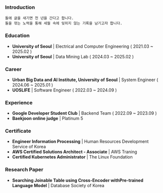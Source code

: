 ### Introduction

```
돌에 글을 새기면 천 년을 간다고 합니다.
돌을 깎는 노력을 통해 세월 속에 잊히지 않는 기록을 남기고자 합니다.
```

### Education

- **University of Seoul** | Electrical and Computer Engineering ( 2021.03 ~ 2025.02 )
- **University of Seoul** | Data Mining Lab ( 2024.03 ~ 2025.02 )

### Career

- **Urban Big Data and AI Institute, University of Seoul** | System Engineer ( 2024.06 ~ 2025.01 )
- **UOSLIFE** | Software Engineer ( 2022.03 ~ 2024.09 )

### Experience

- **Google Developer Student Club** | Backend Team ( 2022.09 ~ 2023.09 )
- **Baekjoon online judge** | Platinum 5

### Certificate

- **Engineer Information Processing** | Human Resources Development Service of Korea 
- **AWS Certified Solutions Architect - Associate** | AWS Traning
- **Certified Kubernetes Administrator** | The Linux Foundation

### Research Paper

- **Searching Joinable Table using Cross-Encoder withPre-trained Language Model** | Database Society of Korea
